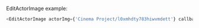
EditActorImage example:

```js
<EditActorImage actorImg={'Cinema Project/l0xmhdty783hiwvmdett'} callback={(first, second)=> console.log("ACTION")}/>
```